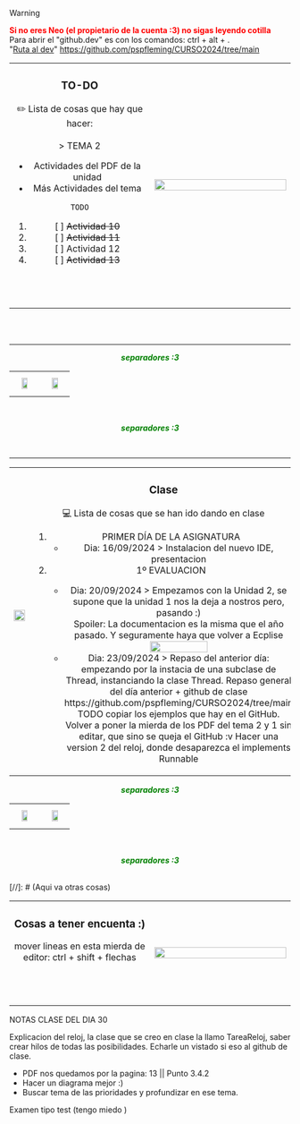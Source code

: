 >[!WARNING]
>
> **<span style="color: red;">Si no eres Neo (el propietario de la cuenta :3) no sigas leyendo cotilla </span>**
> <br>
>Para abrir el "github.dev" es con los comandos: ctrl + alt + . 
> <br>
>"[Ruta al dev](https://github.dev/nereazj544/DAM2425_PSP)"
> https://github.com/pspfleming/CURSO2024/tree/main

<div align="center">

  <table align="center">
  <tr border="none">
  <td width="50%" align="center">
  <h3><img scr="">TO-DO</h3>
  ✏️ Lista de cosas que hay que hacer:
  <br></br>
    > TEMA 2
    <ul>
    <li>Actividades del PDF de la unidad</li>
    <li>Más Actividades del tema </li> 
</ul> 

    TODO
1. [ ] ~~Actividad 10~~
2. [ ] ~~Actividad 11~~
3. [ ] Actividad 12
4. [ ] ~~Actividad 13~~


  <br></br>
  <!-- Imagen Shawn Froste -->
  <td  align="center">
  <img width="100%" height="100%"  align="center" src="https://i.pinimg.com/736x/f2/e3/88/f2e38881bb455c8f7bc80047a0d14b86.jpg"/>
  </td>
  </tr>
  </table>

</div>

<br>
<br>

---

<p align="center" > <em style="color: green; font-weight: bold;">separadores :3</em></p>

<div align="center">
  <table>
  <tr border="none">
  <td align="center">
  <img width="50%" height="50%" style="margin: 9px;" src="https://i.pinimg.com/564x/aa/9f/1d/aa9f1dc09b4e30fb2cce25efbec3754d.jpg"/>

  
  <td  align="center">
  <img width="55%" height="50%"  align="center" style="margin: 9px;" src="https://i.pinimg.com/564x/68/16/25/681625381291aebeedf573c8c572d566.jpg"/>
  </td>
  </tr>
  </table>

</div>

<br>
<p align="center" > <em style="color: green; font-weight: bold;">separadores :3</em></p>
<br>

---

<div>
<table align="center">
  <tr border="none">
  <td width="50%" align="center">
  
  
  <img width="100%" height="100%"  align="center" src="https://i.pinimg.com/564x/fc/60/09/fc6009b3702ef030769b2b53134ea72e.jpg"/>
  <br></br>
  <!-- Imagen Shawn Froste -->
  <td  align="center">
  <h3><img scr="">Clase</h3>
  💻 Lista de cosas que se han ido dando en clase
    <ol>
        <li>PRIMER DÍA DE LA ASIGNATURA
            <ul>
                <li>
    Dia: 16/09/2024 > Instalacion del nuevo IDE, presentacion
                </li>
            </ul>
        </li>
        <li>1º EVALUACION</li>
            <ul>
                <li>
    Dia: 20/09/2024 > Empezamos con la Unidad 2, se supone que la unidad 1 nos la deja a nostros pero, pasando :)  
    <br>
    Spoiler: La documentacion es la misma que el año pasado. Y seguramente haya que volver a Ecplise
     <img width="50%" height="50%"  align="center" src="https://preview.redd.it/ezreal-emotes-on-pbe-swipe-v0-qckngwanhyma1.jpg?width=256&format=pjpg&auto=webp&s=b812deaa8d0a48eb4baa914cf5046ecb0d8b6a1d"/>
    <br>
        </li>
        <li>
    Dia: 23/09/2024 > Repaso del anterior día: empezando por la instacia de una subclase de Thread, instanciando la clase Thread.
Repaso general del día anterior + github de clase https://github.com/pspfleming/CURSO2024/tree/main
TODO copiar los ejemplos que hay en el GitHub.
Volver a poner la mierda de los PDF del tema 2 y 1 sin editar, que sino se queja el GitHub :v
Hacer una version 2 del reloj, donde desaparezca el implements Runnable
        </li>
        </ul>
    </ol>
  </td>
  </tr>
  </table>

<p align="center" > <em style="color: green; font-weight: bold;">separadores :3</em></p>

<div align="center">
  <table>
  <tr border="none">
  <td align="center">
  <img width="50%" height="50%" style="margin: 9px;" src="https://i.pinimg.com/564x/d7/15/09/d715099c210236ed0bf07c60214d0e0b.jpg"/>

  <!-- Imagen Shawn Froste -->
  <td  align="center">
  <img width="55%" height="50%"  align="center" style="margin: 9px;" src="https://i.pinimg.com/736x/99/4d/8a/994d8aec87e0ef64f360c113648bde9e.jpg"/>
  </td>
  </tr>
  </table>

</div>

<br>
<p align="center" > <em style="color: green; font-weight: bold;">separadores :3</em></p>
<br>
[//]: # (Aqui va otras cosas)
<table align="center">
  <tr border="none">
  <td width="50%" align="center">
    <h3>Cosas a tener encuenta :)</h3>
mover lineas en esta mierda de editor: ctrl + shift + flechas

  <br></br>

  <td  align="center">


  <img width="100%" height="100%"  align="center" src="https://i.pinimg.com/736x/63/b1/c1/63b1c18c3c758be805a74e632ae52687.jpg"/>
  </td>
  </tr>
  </table>
</div>


NOTAS CLASE DEL DIA 30

Explicacion del reloj, la clase que se creo en clase la llamo TareaReloj, saber crear hilos de todas las posibilidades.
Echarle un vistado si eso al github de clase.
- PDF nos quedamos por la pagina: 13 || Punto 3.4.2
- Hacer un diagrama mejor :)
- Buscar tema de las prioridades y profundizar en ese tema.




Examen tipo test (tengo miedo )